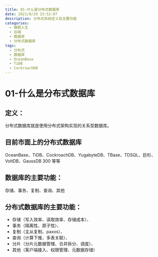 ```yaml
---
title: 01-什么是分布式数据库
date: 2021/8/29 23:52:07
description: 分布式系统定义及主要功能
categories:
  - 编程人生
  - 后端
  - 数据库
  - 分布式数据库
tags:
  - 分布式
  - 数据库
  - OceanBase
  - TiDB
  - CockroachDB
---
```


# 01-什么是分布式数据库
## 定义：

分布式数据库就是使用分布式架构实现的关系型数据库。



## 目前市面上的分布式数据库

OceanBase、TiDB、CockroachDB、YugabyteDB、TBase、TDSQL、巨杉、VoltDB、GaussDB 300 等等

## 数据库的主要功能：

存储、事务、复制、查询、其他



## 分布式数据库的主要功能：

- 存储（写入效率、读取效率、存储成本）、
- 事务（隔离性、原子性）、
- 复制（主从复制、paxos）、
- 查询（计算下推、多表关联）、
- 分片（分片元数据管理、合并拆分、调度）、
- 其他（客户端接入、权限管理、元数据存储）

